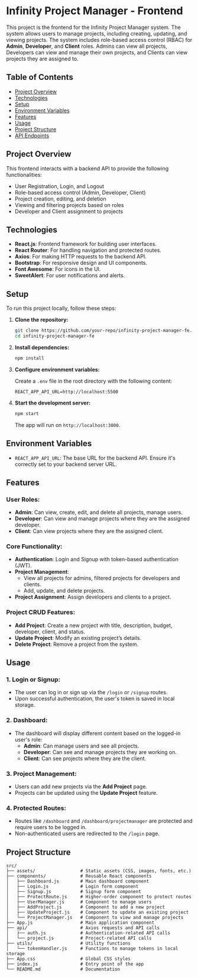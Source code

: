 # Infinity Project Manager - Frontend

This project is the frontend for the Infinity Project Manager system. The system allows users to manage projects, including creating, updating, and viewing projects. The system includes role-based access control (RBAC) for **Admin**, **Developer**, and **Client** roles. Admins can view all projects, Developers can view and manage their own projects, and Clients can view projects they are assigned to.

## Table of Contents

- [Project Overview](#project-overview)
- [Technologies](#technologies)
- [Setup](#setup)
- [Environment Variables](#environment-variables)
- [Features](#features)
- [Usage](#usage)
- [Project Structure](#project-structure)
- [API Endpoints](#api-endpoints)

## Project Overview

This frontend interacts with a backend API to provide the following functionalities:

- User Registration, Login, and Logout
- Role-based access control (Admin, Developer, Client)
- Project creation, editing, and deletion
- Viewing and filtering projects based on roles
- Developer and Client assignment to projects

## Technologies

- **React.js**: Frontend framework for building user interfaces.
- **React Router**: For handling navigation and protected routes.
- **Axios**: For making HTTP requests to the backend API.
- **Bootstrap**: For responsive design and UI components.
- **Font Awesome**: For icons in the UI.
- **SweetAlert**: For user notifications and alerts.

## Setup

To run this project locally, follow these steps:

1. **Clone the repository:**

    ```bash
    git clone https://github.com/your-repo/infinity-project-manager-fe.git
    cd infinity-project-manager-fe
    ```

2. **Install dependencies:**

    ```bash
    npm install
    ```

3. **Configure environment variables:**

   Create a `.env` file in the root directory with the following content:

    ```env
    REACT_APP_API_URL=http://localhost:5500
    ```

4. **Start the development server:**

    ```bash
    npm start
    ```

    The app will run on `http://localhost:3000`.

## Environment Variables

- `REACT_APP_API_URL`: The base URL for the backend API. Ensure it's correctly set to your backend server URL.

## Features

### User Roles:
- **Admin**: Can view, create, edit, and delete all projects, manage users.
- **Developer**: Can view and manage projects where they are the assigned developer.
- **Client**: Can view projects where they are the assigned client.

### Core Functionality:
- **Authentication**: Login and Signup with token-based authentication (JWT).
- **Project Management**: 
  - View all projects for admins, filtered projects for developers and clients.
  - Add, update, and delete projects.
- **Project Assignment**: Assign developers and clients to a project.

### Project CRUD Features:
- **Add Project**: Create a new project with title, description, budget, developer, client, and status.
- **Update Project**: Modify an existing project’s details.
- **Delete Project**: Remove a project from the system.

## Usage

### 1. Login or Signup:
- The user can log in or sign up via the `/login` or `/signup` routes.
- Upon successful authentication, the user's token is saved in local storage.

### 2. Dashboard:
- The dashboard will display different content based on the logged-in user's role:
  - **Admin**: Can manage users and see all projects.
  - **Developer**: Can see and manage projects they are working on.
  - **Client**: Can see projects where they are the client.

### 3. Project Management:
- Users can add new projects via the **Add Project** page.
- Projects can be updated using the **Update Project** feature.

### 4. Protected Routes:
- Routes like `/dashboard` and `/dashboard/projectmanager` are protected and require users to be logged in.
- Non-authenticated users are redirected to the `/login` page.

## Project Structure

```plaintext
src/
├── assets/                 # Static assets (CSS, images, fonts, etc.)
├── components/             # Reusable React components
│   ├── Dashboard.js        # Main dashboard component
│   ├── Login.js            # Login form component
│   ├── Signup.js           # Signup form component
│   ├── ProtectRoute.js     # Higher-order component to protect routes
│   ├── UserManager.js      # Component to manage users
│   ├── AddProject.js       # Component to add a new project
│   ├── UpdateProject.js    # Component to update an existing project
│   └── ProjectManager.js   # Component to view and manage projects
├── App.js                  # Main application component
├── api/                    # Axios requests and API calls
│   ├── auth.js             # Authentication-related API calls
│   └── project.js          # Project-related API calls
├── utils/                  # Utility functions
│   └── tokenHandler.js     # Functions to manage tokens in local storage
├── App.css                 # Global CSS styles
├── index.js                # Entry point of the app
└── README.md               # Documentation
